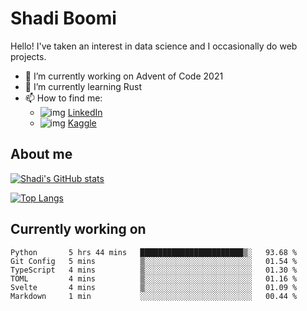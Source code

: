 # Shadi Boomi

Hello! I've taken an interest in data science and I occasionally do web projects.

- 🔭 I’m currently working on Advent of Code 2021
- 🌱 I’m currently learning Rust
- 📫 How to find me: 
  - ![img](https://www.linkedin.com/favicon.ico) [LinkedIn](https://www.linkedin.com/in/shadiboomi/)
  - ![img](https://www.kaggle.com/static/images/favicon.ico) [Kaggle](https://www.kaggle.com/sboomi)

##  About me

[![Shadi's GitHub stats](https://github-readme-stats.vercel.app/api?username=sboomi&show_icons=true&theme=radical)](https://github.com/anuraghazra/github-readme-stats)

[![Top Langs](https://github-readme-stats.vercel.app/api/top-langs/?username=sboomi&layout=compact&theme=default)](https://github.com/anuraghazra/github-readme-stats)

## Currently working on

<!--START_SECTION:waka-->

```text
Python       5 hrs 44 mins   ███████████████████████▒░   93.68 %
Git Config   5 mins          ▒░░░░░░░░░░░░░░░░░░░░░░░░   01.54 %
TypeScript   4 mins          ▒░░░░░░░░░░░░░░░░░░░░░░░░   01.30 %
TOML         4 mins          ▒░░░░░░░░░░░░░░░░░░░░░░░░   01.16 %
Svelte       4 mins          ▒░░░░░░░░░░░░░░░░░░░░░░░░   01.09 %
Markdown     1 min           ░░░░░░░░░░░░░░░░░░░░░░░░░   00.44 %
```

<!--END_SECTION:waka-->

